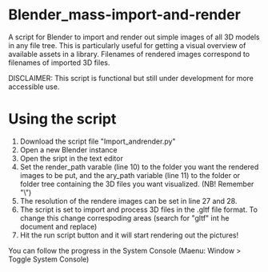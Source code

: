 # Blender_mass-import-and-render
A script for Blender to import and render out simple images of all 3D models in any file tree. This is particularly useful for getting a visual overview of available assets in a library. Filenames of rendered images correspond to filenames of imported 3D files.

DISCLAIMER: This script is functional but still under development for more accessible use. 

# Using the script
1. Download the script file "Import_andrender.py"
2. Open a new Blender instance
3. Open the sript in the text editor
4. Set the render_path varable (line 10) to the folder you want the rendered images to be put, and the ary_path variable (line 11) to the folder or folder tree containing the 3D files you want visualized. (NB! Remember "\\\")
5. The resolution of the rendere images can be set in line 27 and 28.
6. The script is set to import and process 3D files in the .gltf file format. To change this change correspoding areas (search for "gltf" int he document and replace)
7. Hit the run script button and it will start rendering out the pictures! 

You can follow the progress in the System Console (Maenu: Window > Toggle System Console)
